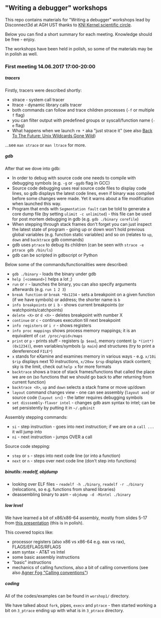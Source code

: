 ## "Writing a debugger" workshops

This repo contains materials for "Writing a debugger" workshops lead by Disconnect3d at AGH UST thanks to [KNI Kernel scientific circle](http://kernel.fis.agh.edu.pl/).

Below you can find a short summary for each meeting. Knowledge should be free - enjoy.

The workshops have been held in polish, so some of the materials may be in polish as well.

### First meeting 14.06.2017 17:00-20:00

##### tracers

Firstly, tracers were described shortly:

* strace - system call tracer
* ltrace - dynamic library calls tracer
* both commands can follow and trace children processes (`-f` or multiple `f` flag)
* you can filter output with predefined groups or syscall/function name (`-e` flag)
* What happens when we launch `rm *` aka "just strace it" (see also [Back To The Future: Unix Wildcards Gone Wild](https://www.defensecode.com/public/DefenseCode_Unix_WildCards_Gone_Wild.txt))

...see `man strace` or `man ltrace` for more.

##### gdb

After that we dove into gdb:

* In order to debug with source code one needs to compile with debugging symbols (e.g. `-g` or `-ggdb` flag in GCC)
* Source code debugging uses real source code files to display code lines, so gdb displays the latest code lines, even if binary was compiled before some changes were made. Yet it warns about a file modification when launched this way.
* Program that ends with `Segmentation fault` can be told to generate a core dump file (by setting `ulimit -c unlimited`) - this file can be used for post mortem debugging in gdb (e.g. `gdb ./binary corefile`)
* When stepping through stack frames don't forget you can just inspect the latest state of program - going up or down won't hold previous global variables (e.g. function static variables) and so on (relates to `up`, `down` and `backtrace` gdb commands)
* gdb uses `ptrace` to debug its children (can be seen with `strace -e ptrace gdb /bin/ls`)
* gdb can be scripted in gdbscript or Python

Below some of the commands/functionalities were described:

* `gdb ./binary` - loads the binary under gdb
* `help [<command>]` helps a lot ;)
* `run` or `r` - launches the binary, you can also specify arguments afterwards (e.g. `run 1 2 3`)
* `break function` or `break *0x1234` - sets a breakpoint on a given function (if we have symbols) or address; the shorter name is `b`
* `info breakpoints` or `i b` - shows current breakpoints (or watchpoints/catchpoints)
* `delete <X>` or `d <X>` - deletes breakpoint with number X
* `continue` or `c` - continues execution till next breakpoint
* `info registers` or `i r` - shows registers
* `info proc mappings` shows process memory mappings; it is an equivalent of `cat /proc/<pid>/maps`
* `print` or `p` - prints stuff - registers (`p $eax`), memory content (`p *(int*)(0x1234)`), even variables/symbols (`p main`) and structures (try to print a dereferenced `FILE*`)
* `x` stands for eXamine and examines memory in various ways - e.g. `x/10i $rip` displays next 10 instructions, `x/20xw $rsp` displays stack content; sky is the limit, check out `help x` for more formats
* `backtrace` shows a trace of stack frames/functions that called the place we are on (so functions that we should go back to after returning from current function) 
* `backtrace <X>`, `up` and `down` selects a stack frame or move up/down
* `layout` command changes view - one can see assembly (`layout asm`) or source code (`layout src`) - the latter requires debugging symbols
* `set disssembly-flavor intel` - changes gdb asm syntax to intel; can be set persistently by putting it in `~/.gdbinit`

Assembly stepping commands:
* `si` - step instruction - goes into next instruction; if we are on a `call ...` it will jump into
* `ni` - next instruction - jumps OVER a call

Source code stepping:
* `step` or `s` - steps into next code line (or into a function)
* `next` or `n` - steps over next code line (don't step into functions)

##### binutils: readelf, objdump

* looking over ELF files - `readelf -h ./binary`, `readelf -r ./binary` (relocations, so e.g. functions from shared libraries)
* deassembling binary to asm - `objdump -d -Mintel ./binary`

##### low level

We have learned a bit of x86/x86-64 assembly, mostly from slides 5-17 from [this presentation](https://docs.google.com/presentation/d/1HKuW69NFD2IFSdkdD7ul3aWriHXHDLfPOvJV0wsiwH0/edit#slide=id.g212fc02393_0_0) (this is in polish).

This covered topics like:
* processor registers (also x86 vs x86-64 e.g. eax vs rax), FLAGS/EFLAGS/RFLAGS
* asm syntax - AT&T vs Intel
* some basic assembly instructions
* "basic" instructions
* mechanics of calling functions, also a bit of calling conventions (see also [Agner Fog "Calling conventions"](www.agner.org/optimize/calling_conventions.pdf))


##### coding

All of the codes/examples can be found in `worshop1/` directory.

We have talked about `fork`, pipes, `execv` and `ptrace` - then started working a bit on `3_ptrace` ending up with what is in `3_ptrace` directory.
